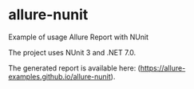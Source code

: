 # allure-nunit
Example of usage Allure Report with NUnit

The project uses NUnit 3 and .NET 7.0.

The generated report is available here: (https://allure-examples.github.io/allure-nunit).